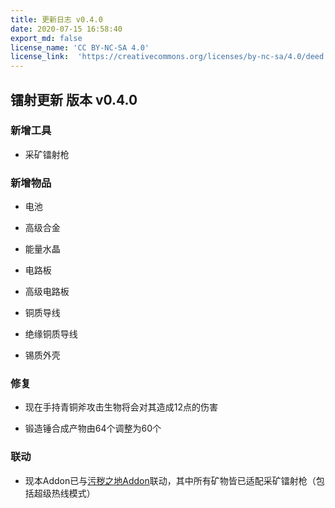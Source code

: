 ```yaml
---
title: 更新日志 v0.4.0
date: 2020-07-15 16:58:40
export_md: false
license_name: 'CC BY-NC-SA 4.0'
license_link:  'https://creativecommons.org/licenses/by-nc-sa/4.0/deed.zh'
---
```


<section class="mdui-typo theme-post__card__content">
          <h1><b id="镭射更新-版本-v040">镭射更新 版本 v0.4.0</b></h1>

### 新增工具

- 采矿镭射枪


### 新增物品

- 电池


- 高级合金


- 能量水晶

- 电路板

- 高级电路板

- 铜质导线

- 绝缘铜质导线

- 锡质外壳


<!---<img src="/wikis/icib/update_log/images/crafting_forge.png" style="width:352px;height:162px"/>--->

### 修复

- 现在手持青铜斧攻击生物将会对其造成12点的伤害

  

- 锻造锤合成产物由64个调整为60个

### 联动

- 现本Addon已与[污秽之地Addon](https://www.bilibili.com/read/cv6769795)联动，其中所有矿物皆已适配采矿镭射枪（包括超级热线模式）
